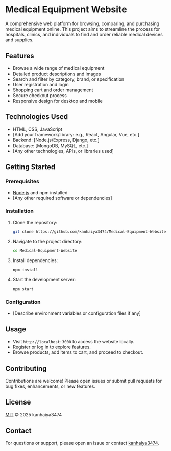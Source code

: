 # Medical Equipment Website

A comprehensive web platform for browsing, comparing, and purchasing medical equipment online. This project aims to streamline the process for hospitals, clinics, and individuals to find and order reliable medical devices and supplies.

## Features

- Browse a wide range of medical equipment
- Detailed product descriptions and images
- Search and filter by category, brand, or specification
- User registration and login
- Shopping cart and order management
- Secure checkout process
- Responsive design for desktop and mobile

## Technologies Used

- HTML, CSS, JavaScript
- [Add your framework/library: e.g., React, Angular, Vue, etc.]
- Backend: [Node.js/Express, Django, etc.]
- Database: [MongoDB, MySQL, etc.]
- [Any other technologies, APIs, or libraries used]

## Getting Started

### Prerequisites

- [Node.js](https://nodejs.org/) and npm installed
- [Any other required software or dependencies]

### Installation

1. Clone the repository:
    ```bash
    git clone https://github.com/kanhaiya3474/Medical-Equipment-Website.git
    ```
2. Navigate to the project directory:
    ```bash
    cd Medical-Equipment-Website
    ```
3. Install dependencies:
    ```bash
    npm install
    ```
4. Start the development server:
    ```bash
    npm start
    ```

### Configuration

- [Describe environment variables or configuration files if any]

## Usage

- Visit `http://localhost:3000` to access the website locally.
- Register or log in to explore features.
- Browse products, add items to cart, and proceed to checkout.

## Contributing

Contributions are welcome! Please open issues or submit pull requests for bug fixes, enhancements, or new features.

## License

[MIT](LICENSE) © 2025 kanhaiya3474

## Contact

For questions or support, please open an issue or contact [kanhaiya3474](https://github.com/kanhaiya3474).
